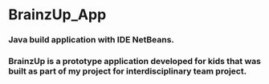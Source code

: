 # BrainzUp_App
### Java build application with IDE NetBeans.
### BrainzUp is a prototype application developed for kids that was built as part of my project for interdisciplinary team project.

